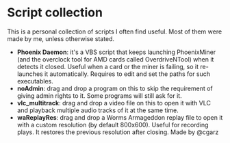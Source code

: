 # Script collection
This is a personal collection of scripts I often find useful. Most of them were made by me, unless otherwise stated.

* **Phoenix Daemon**: it's a VBS script that keeps launching PhoenixMiner (and the overclock tool for AMD cards called OverdriveNTool) when it detects it closed. Useful when a card or the miner is failing, so it re-launches it automatically. Requires to edit and set the paths for such executables.
* **noAdmin**: drag and drop a program on this to skip the requirement of giving admin rights to it. Some programs will still ask for it.
* **vlc_multitrack**: drag and drop a video file on this to open it with VLC and playback multiple audio tracks of it at the same time.
* **waReplayRes**: drag and drop a Worms Armageddon replay file to open it with a custom resolution (by default 800x600). Useful for recording plays. It restores the previous resolution after closing. Made by @cgarz
